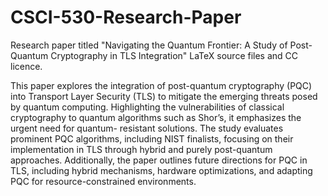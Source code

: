 # CSCI-530-Research-Paper
Research paper titled "Navigating the Quantum Frontier: A Study of Post-Quantum Cryptography in TLS Integration" LaTeX source files and CC licence.

This paper explores the integration of post-quantum cryptography (PQC) into Transport Layer Security (TLS) to mitigate the emerging threats posed by quantum computing. Highlighting the vulnerabilities of classical cryptography to quantum algorithms such as Shor’s, it emphasizes the urgent need for quantum- resistant solutions. The study evaluates prominent PQC algorithms, including NIST finalists, focusing on their implementation in TLS through hybrid and purely post-quantum approaches. Additionally, the paper outlines future directions for PQC in TLS, including hybrid mechanisms, hardware optimizations, and adapting PQC for resource-constrained environments.
